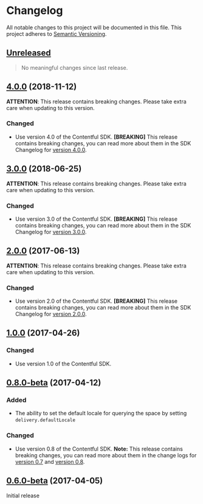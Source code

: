 # Changelog

All notable changes to this project will be documented in this file.
This project adheres to [Semantic Versioning](http://semver.org/).

## [Unreleased](https://github.com/contentful/contentful-laravel/compare/4.0.0...HEAD)

<!-- PENDING-CHANGES -->
> No meaningful changes since last release.
<!-- /PENDING-CHANGES -->

## [4.0.0](https://github.com/contentful/contentful-laravel/tree/4.0.0) (2018-11-12)

**ATTENTION**: This release contains breaking changes. Please take extra care when updating to this version.

### Changed
* Use version 4.0 of the Contentful SDK. **[BREAKING]** This release contains breaking changes, you can read more about them in the SDK Changelog for [version 4.0.0](https://github.com/contentful/contentful.php/releases/tag/4.0.0).

## [3.0.0](https://github.com/contentful/contentful-laravel/tree/3.0.0) (2018-06-25)

**ATTENTION**: This release contains breaking changes. Please take extra care when updating to this version.

### Changed
* Use version 3.0 of the Contentful SDK. **[BREAKING]** This release contains breaking changes, you can read more about them in the SDK Changelog for [version 3.0.0](https://github.com/contentful/contentful.php/releases/tag/3.0.0).

## [2.0.0](https://github.com/contentful/contentful-laravel/tree/2.0.0) (2017-06-13)

**ATTENTION**: This release contains breaking changes. Please take extra care when updating to this version.

### Changed
* Use version 2.0 of the Contentful SDK. **[BREAKING]** This release contains breaking changes, you can read more about them in the SDK Changelog for [version 2.0.0](https://github.com/contentful/contentful.php/releases/tag/2.0.0).

## [1.0.0](https://github.com/contentful/contentful-laravel/tree/1.0.0) (2017-04-26)

### Changed
* Use version 1.0 of the Contentful SDK.

## [0.8.0-beta](https://github.com/contentful/contentful-laravel/tree/0.8.0-beta) (2017-04-12)

### Added
* The ability to set the default locale for querying the space by setting `delivery.defaultLocale`

### Changed
* Use version 0.8 of the Contentful SDK. **Note:** This release contains breaking changes, you can read more about them
in the change logs for [version 0.7](https://github.com/contentful/contentful.php/releases/tag/0.7.0-beta) and [version 0.8](https://github.com/contentful/contentful.php/releases/tag/0.8.0-beta).

## [0.6.0-beta](https://github.com/contentful/contentful-laravel/tree/0.6.0-beta) (2017-04-05)

Initial release
